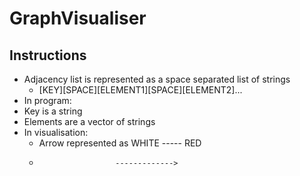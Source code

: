 # GraphVisualiser

## Instructions
- Adjacency list is represented as a space separated list of strings<br>
    - [KEY][SPACE][ELEMENT1][SPACE][ELEMENT2]...<br>
- In program:
 - Key is a string
 - Elements are a vector of strings<br>
- In visualisation:
    - Arrow represented as WHITE ----- RED
    -                      ------------->
    
